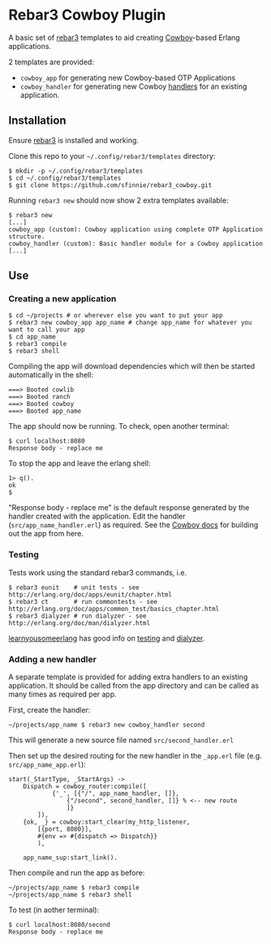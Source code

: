 # Rebar3 Cowboy Plugin

A basic set of [rebar3](https://www.rebar3.org) templates to aid creating [Cowboy](https://ninenines.eu/docs/en/cowboy/2.6/guide/)-based Erlang applications.

2 templates are provided: 

* `cowboy_app` for generating new Cowboy-based OTP Applications
* `cowboy_handler` for generating new Cowboy [handlers](https://ninenines.eu/docs/en/cowboy/2.6/guide/handlers/) for an existing application.

## Installation

Ensure [rebar3](https://www.rebar3.org) is installed and working.

Clone this repo to your `~/.config/rebar3/templates` directory:

	$ mkdir -p ~/.config/rebar3/templates
	$ cd ~/.config/rebar3/templates
	$ git clone https://github.com/sfinnie/rebar3_cowboy.git

Running `rebar3 new` should now show 2 extra templates available:

	$ rebar3 new
	[...]
	cowboy_app (custom): Cowboy application using complete OTP Application structure.
	cowboy_handler (custom): Basic handler module for a Cowboy application
	[...]

## Use

### Creating a new application

	$ cd ~/projects # or wherever else you want to put your app
	$ rebar3 new cowboy_app app_name # change app_name for whatever you want to call your app
	$ cd app_name
	$ rebar3 compile
	$ rebar3 shell

Compiling the app will download dependencies which will then be started automatically in the shell:

	===> Booted cowlib
	===> Booted ranch
	===> Booted cowboy
	===> Booted app_name

The app should now be running. To check, open another terminal:

	$ curl localhost:8080
	Response body - replace me

To stop the app and leave the erlang shell:

	1> q().
	ok
	$ 
"Response body - replace me" is the default response generated by the handler created with the application.  Edit the handler (`src/app_name_handler.erl`) as required.  See the [Cowboy docs](https://ninenines.eu/docs/en/cowboy/2.6/guide/) for building out the app from here.

### Testing

Tests work using the standard rebar3 commands, i.e.

	$ rebar3 eunit    # unit tests - see http://erlang.org/doc/apps/eunit/chapter.html
	$ rebar3 ct       # run commontests - see http://erlang.org/doc/apps/common_test/basics_chapter.html
	$ rebar3 dialyzer # run dialyzer - see http://erlang.org/doc/man/dialyzer.html

[learnyousomeerlang](https://learnyousomeerlang.com/) has good info on [testing](https://learnyousomeerlang.com/eunit) and [dialyzer](https://learnyousomeerlang.com/dialyzer).
 
### Adding a new handler

A separate template is provided for adding extra handlers to an existing application.  It should be called from the app directory and can be called as many times as required per app.

First, create the handler: 

	~/projects/app_name $ rebar3 new cowboy_handler second

This will generate a new source file named `src/second_handler.erl`

Then set up the desired routing for the new handler in the `_app.erl` file (e.g. `src/app_name_app.erl`): 

	start(_StartType, _StartArgs) ->
		Dispatch = cowboy_router:compile([
				{'_', [{"/", app_name_handler, []},
					{"/second", second_handler, []} % <-- new route
					]}
			]),
		{ok, _} = cowboy:start_clear(my_http_listener,
			[{port, 8080}],
			#{env => #{dispatch => Dispatch}}
			),

		app_name_sup:start_link().

Then compile and run the app as before:

	~/projects/app_name $ rebar3 compile
	~/projects/app_name $ rebar3 shell

To test (in aother terminal):

	$ curl localhost:8080/second
	Response body - replace me


